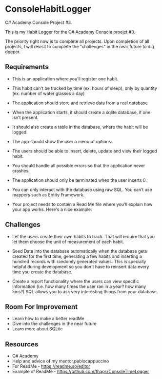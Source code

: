 
# ConsoleHabitLogger

C# Academy Console Project #3.


This is my Habit Logger for the C# Academy Console proejct #3. 

The priority right now is to complete all projects. Upon completion of all projects, I will revisit to complete the "challenges" in the near future to dig deeper. 





## Requirements

- This is an application where you’ll register one habit.

- This habit can't be tracked by time (ex. hours of sleep), only by quantity (ex. number of water glasses a day)
- The application should store and retrieve data from a real database
- When the application starts, it should create a sqlite database, if one isn’t present.
- It should also create a table in the database, where the habit will be logged.
- The app should show the user a menu of options.
- The users should be able to insert, delete, update and view their logged habit.
- You should handle all possible errors so that the application never crashes.
- The application should only be terminated when the user inserts 0.
- You can only interact with the database using raw SQL. You can’t use mappers such as Entity Framework.
- Your project needs to contain a Read Me file where you'll explain how your app works. Here's a nice example:

## Challenges

- Let the users create their own habits to track. That will require that you let them choose the unit of measurement of each habit.
- Seed Data into the database automatically when the database gets created for the first time, generating a few habits and inserting a hundred records with randomly generated values. This is specially helpful during development so you don't have to reinsert data every time you create the database.

- Create a report functionality where the users can view specific information (i.e. how many times the user ran in a year? how many kms?) SQL allows you to ask very interesting things from your database.
## Room For Improvement


- Learn how to make a better readMe
- Dive into the challenges in the near future
- Learn more about SQLite

## Resources

- C# Academy
- Help and advice of my mentor,pablocappuccino
- For ReadMe - https://readme.so/editor
- Example of ReadMe - https://github.com/thags/ConsoleTimeLogger